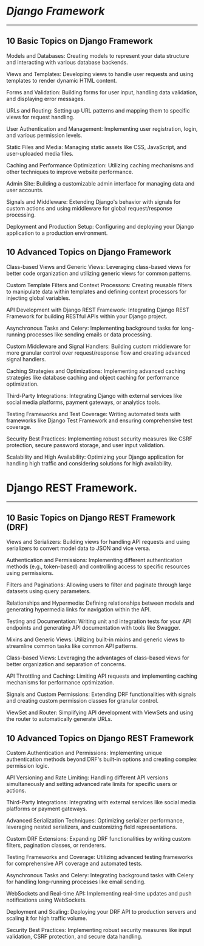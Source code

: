 # ***Django Framework***

______________________________________________________________________

## 10 Basic Topics on Django Framework

Models and Databases: Creating models to represent your data structure and interacting with various database backends.

Views and Templates: Developing views to handle user requests and using templates to render dynamic HTML content.

Forms and Validation: Building forms for user input, handling data validation, and displaying error messages.

URLs and Routing: Setting up URL patterns and mapping them to specific views for request handling.

User Authentication and Management: Implementing user registration, login, and various permission levels.

Static Files and Media: Managing static assets like CSS, JavaScript, and user-uploaded media files.

Caching and Performance Optimization: Utilizing caching mechanisms and other techniques to improve website performance.

Admin Site: Building a customizable admin interface for managing data and user accounts.

Signals and Middleware: Extending Django's behavior with signals for custom actions and using middleware for global request/response processing.

Deployment and Production Setup: Configuring and deploying your Django application to a production environment.

## 10 Advanced Topics on Django Framework

Class-based Views and Generic Views: Leveraging class-based views for better code organization and utilizing generic views for common patterns.

Custom Template Filters and Context Processors: Creating reusable filters to manipulate data within templates and defining context processors for injecting global variables.

API Development with Django REST Framework: Integrating Django REST Framework for building RESTful APIs within your Django project.

Asynchronous Tasks and Celery: Implementing background tasks for long-running processes like sending emails or data processing.

Custom Middleware and Signal Handlers: Building custom middleware for more granular control over request/response flow and creating advanced signal handlers.

Caching Strategies and Optimizations: Implementing advanced caching strategies like database caching and object caching for performance optimization.

Third-Party Integrations: Integrating Django with external services like social media platforms, payment gateways, or analytics tools.

Testing Frameworks and Test Coverage: Writing automated tests with frameworks like Django Test Framework and ensuring comprehensive test coverage.

Security Best Practices: Implementing robust security measures like CSRF protection, secure password storage, and user input validation.

Scalability and High Availability: Optimizing your Django application for handling high traffic and considering solutions for high availability.

# Django REST Framework.

______________________________________________________________________

## 10 Basic Topics on Django REST Framework (DRF)

Views and Serializers: Building views for handling API requests and using serializers to convert model data to JSON and vice versa.

Authentication and Permissions: Implementing different authentication methods (e.g., token-based) and controlling access to specific resources using permissions.

Filters and Paginations: Allowing users to filter and paginate through large datasets using query parameters.

Relationships and Hypermedia: Defining relationships between models and generating hypermedia links for navigation within the API.

Testing and Documentation: Writing unit and integration tests for your API endpoints and generating API documentation with tools like Swagger.

Mixins and Generic Views: Utilizing built-in mixins and generic views to streamline common tasks like common API patterns.

Class-based Views: Leveraging the advantages of class-based views for better organization and separation of concerns.

API Throttling and Caching: Limiting API requests and implementing caching mechanisms for performance optimization.

Signals and Custom Permissions: Extending DRF functionalities with signals and creating custom permission classes for granular control.

ViewSet and Router: Simplifying API development with ViewSets and using the router to automatically generate URLs.

## 10 Advanced Topics on Django REST Framework

Custom Authentication and Permissions: Implementing unique authentication methods beyond DRF's built-in options and creating complex permission logic.

API Versioning and Rate Limiting: Handling different API versions simultaneously and setting advanced rate limits for specific users or actions.

Third-Party Integrations: Integrating with external services like social media platforms or payment gateways.

Advanced Serialization Techniques: Optimizing serializer performance, leveraging nested serializers, and customizing field representations.

Custom DRF Extensions: Expanding DRF functionalities by writing custom filters, pagination classes, or renderers.

Testing Frameworks and Coverage: Utilizing advanced testing frameworks for comprehensive API coverage and automated tests.

Asynchronous Tasks and Celery: Integrating background tasks with Celery for handling long-running processes like email sending.

WebSockets and Real-time API: Implementing real-time updates and push notifications using WebSockets.

Deployment and Scaling: Deploying your DRF API to production servers and scaling it for high traffic volume.

Security Best Practices: Implementing robust security measures like input validation, CSRF protection, and secure data handling.
